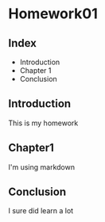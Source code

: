 # Homework01
## Index

* Introduction
* Chapter 1
* Conclusion

## Introduction
This is my homework

## Chapter1
I'm using markdown

## Conclusion
I sure did learn a lot
